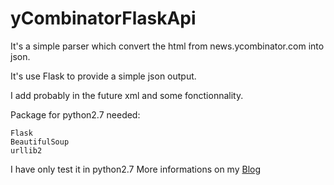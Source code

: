 # yCombinatorFlaskApi

It's a simple parser which convert the html from news.ycombinator.com into json.

It's use Flask to provide a simple json output.

I add probably in the future xml and some fonctionnality.

Package for python2.7 needed:

    Flask
    BeautifulSoup
	urllib2


I have only test it in python2.7
More informations on my [Blog](http://badrocklo.github.io/)
